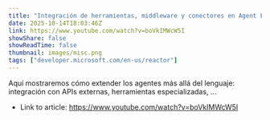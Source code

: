 ```yaml
---
title: "Integración de herramientas, middleware y conectores en Agent Framework"
date: 2025-10-14T18:03:46Z
link: https://www.youtube.com/watch?v=boVkIMWcW5I
showShare: false
showReadTime: false
thumbnail: images/misc.png
tags: ["developer.microsoft.com/en-us/reactor"]
---
```

Aquí mostraremos cómo extender los agentes más allá del lenguaje: integración con APIs externas, herramientas especializadas, ...

- Link to article: https://www.youtube.com/watch?v=boVkIMWcW5I